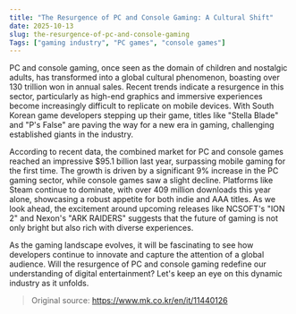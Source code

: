 ```yaml
---
title: "The Resurgence of PC and Console Gaming: A Cultural Shift"
date: 2025-10-13
slug: the-resurgence-of-pc-and-console-gaming
Tags: ["gaming industry", "PC games", "console games"]
---
```


PC and console gaming, once seen as the domain of children and nostalgic adults, has transformed into a global cultural phenomenon, boasting over 130 trillion won in annual sales. Recent trends indicate a resurgence in this sector, particularly as high-end graphics and immersive experiences become increasingly difficult to replicate on mobile devices. With South Korean game developers stepping up their game, titles like "Stella Blade" and "P's False" are paving the way for a new era in gaming, challenging established giants in the industry.

According to recent data, the combined market for PC and console games reached an impressive $95.1 billion last year, surpassing mobile gaming for the first time. The growth is driven by a significant 9% increase in the PC gaming sector, while console games saw a slight decline. Platforms like Steam continue to dominate, with over 409 million downloads this year alone, showcasing a robust appetite for both indie and AAA titles. As we look ahead, the excitement around upcoming releases like NCSOFT's "ION 2" and Nexon's "ARK RAIDERS" suggests that the future of gaming is not only bright but also rich with diverse experiences.

As the gaming landscape evolves, it will be fascinating to see how developers continue to innovate and capture the attention of a global audience. Will the resurgence of PC and console gaming redefine our understanding of digital entertainment? Let's keep an eye on this dynamic industry as it unfolds.
> Original source: https://www.mk.co.kr/en/it/11440126